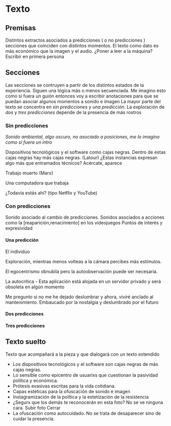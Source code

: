 # Texto

## Premisas

Distintos extractos asociados a predicciones ( o no predicciones ) secciones que coinciden con distintos momentos.
El texto como dato es más económico que la imagen y el audio.
¿Poner a leer a la máquina? 
Escribir en primera persona

## Secciones

Las secciones se contruyen a partir de los distintos estados de la experiencia. Siguen una lógica más o menos secuenciada. Me imagino esto como si fuera un guión entonces voy a escribir anotaciones para que se puedan asociar algunos momentos a sonido e imagen 
La mayor parte del texto se concentra en *sin predicciones* y *una predicción*. La exploración de *dos* y *tres predicciones* depende de la presencia de más rostros 

### Sin predicciones

*Sonido ambiental, algo oscuro, no asociado a posiciones, me lo imagino como si fuera un intro*

Dispositivos tecnológicos y el software como cajas negras. Dentro de estas cajas negras hay más cajas negras. (Latour) 
¿Estas instancias expresan algo más que entramados técnicos?
Acércate, aparece 

Trabajo muerto (Marx) 

Una computadora que trabaja

¿Todavía estás ahi? (tipo Netflix y YouTube)

### Con predicciones

Sonido asociado al cambio de predicciones.
Sonidos asociados a acciones como la [reaparición,renacimiento] en los videojuegos
Puntos de interés y expresividad 

#### Una predicción

El individuo

Exploración, mientras menos volteas a la cámara percibes más estímulos.

El egocentrismo obnubila pero la autoobservación puede ser necesaria.

La autocrítica - Esta aplicación está alojada en un servidor privado y será obsoleta en algún momento 

Me pregunto si no me he dejado deslumbrar y ahora, viviré anclado al mantenimiento. 
Embaucado por la nostalgia y deslumbrado por el futuro 

#### Dos predicciones

#### Tres predicciones 

## Texto suelto

Texto que acompañará a la pieza y que dialogará con un texto extendido

- Los dispositivos tecnológicos y el software son cajas negras de más cajas negras. 
- Lo sensible como epicentro de usuarixs que cuestionan la pasividad política y económica. 
- Prótesis evasivas escritas para la vida cotidiana.
- Capas estéticas para la ofuscación de sonido e imagen
- Instagramización de la política y la estetización de la resistencia
- ¿Segurx que los demás te reconocerán en esta foto? No se ve ninguna cara. Subir foto Cerrar
- La ofuscación como autocuidado. No se trata de desaparecer sino de cuidar la presencia. 

